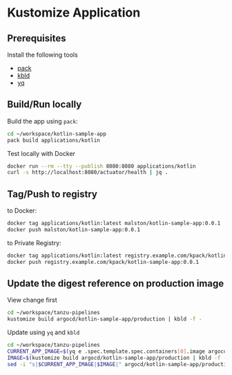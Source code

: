 # Kustomize Application

## Prerequisites

Install the following tools

- [pack](https://github.com/buildpacks/pack)
- [kbld](https://carvel.dev/kbld/)
- [yq](https://github.com/mikefarah/yq)

## Build/Run locally

Build the app using `pack`:

```sh
cd ~/workspace/kotlin-sample-app
pack build applications/kotlin
```

Test locally with Docker

```sh
docker run --rm --tty --publish 8080:8080 applications/kotlin
curl -s http://localhost:8080/actuator/health | jq .
```

## Tag/Push to registry

to Docker:

```sh
docker tag applications/kotlin:latest malston/kotlin-sample-app:0.0.1
docker push malston/kotlin-sample-app:0.0.1
```

to Private Registry:

```sh
docker tag applications/kotlin:latest registry.example.com/kpack/kotlin-sample-app:0.0.1
docker push registry.example.com/kpack/kotlin-sample-app:0.0.1
```

## Update the digest reference on production image

View change first

```sh
cd ~/workspace/tanzu-pipelines
kustomize build argocd/kotlin-sample-app/production | kbld -f -
```

Update using `yq` and `kbld`

```sh
cd ~/workspace/tanzu-pipelines
CURRENT_APP_IMAGE=$(yq e .spec.template.spec.containers[0].image argocd/kotlin-sample-app/production/deployment.yaml)
IMAGE=$(kustomize build argocd/kotlin-sample-app/production | kbld -f - | grep -e 'image:' | awk '{print $NF}')
sed -i "s|$CURRENT_APP_IMAGE|$IMAGE|" argocd/kotlin-sample-app/production/deployment.yaml
```
